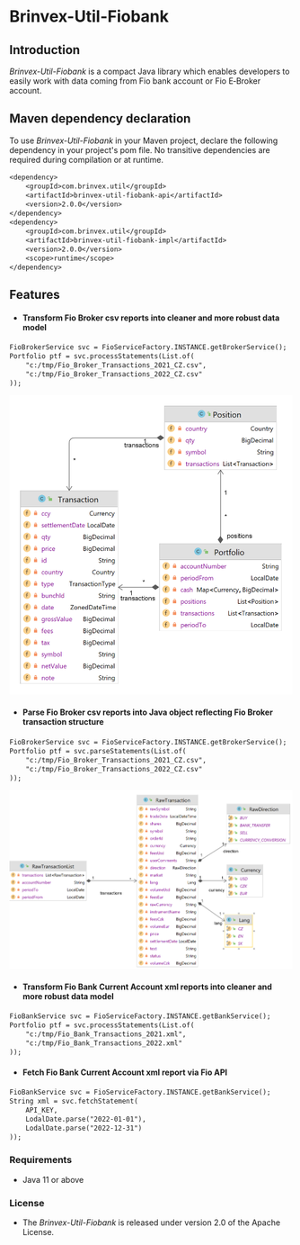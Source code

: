 # Brinvex-Util-Fiobank

## Introduction

_Brinvex-Util-Fiobank_ is a compact Java library which enables developers 
to easily work with data coming from Fio bank account or Fio E&#x2011;Broker account.

## Maven dependency declaration
To use _Brinvex-Util-Fiobank_ in your Maven project, declare the following dependency in your project's pom file. 
No transitive dependencies are required during compilation or at runtime.
````
<dependency>
    <groupId>com.brinvex.util</groupId>
    <artifactId>brinvex-util-fiobank-api</artifactId>
    <version>2.0.0</version>
</dependency>
<dependency>
    <groupId>com.brinvex.util</groupId>
    <artifactId>brinvex-util-fiobank-impl</artifactId>
    <version>2.0.0</version>
    <scope>runtime</scope>
</dependency>
````
## Features

- #### Transform Fio Broker csv reports into cleaner and more robust data model

````
FioBrokerService svc = FioServiceFactory.INSTANCE.getBrokerService();
Portfolio ptf = svc.processStatements(List.of(
    "c:/tmp/Fio_Broker_Transactions_2021_CZ.csv",    
    "c:/tmp/Fio_Broker_Transactions_2022_CZ.csv"   
));
````
![Datamodel diagram](diagrams/datamodel_6.png)

- #### Parse Fio Broker csv reports into Java object reflecting Fio Broker transaction structure
````
FioBrokerService svc = FioServiceFactory.INSTANCE.getBrokerService();
Portfolio ptf = svc.parseStatements(List.of(
    "c:/tmp/Fio_Broker_Transactions_2021_CZ.csv",    
    "c:/tmp/Fio_Broker_Transactions_2022_CZ.csv"   
));
````
![Datamodel diagram](diagrams/datamodel_4.png)

- #### Transform Fio Bank Current Account xml reports into cleaner and more robust data model
````
FioBankService svc = FioServiceFactory.INSTANCE.getBankService();
Portfolio ptf = svc.processStatements(List.of(
    "c:/tmp/Fio_Bank_Transactions_2021.xml",  
    "c:/tmp/Fio_Bank_Transactions_2022.xml"  
));
````

- #### Fetch Fio Bank Current Account xml report via Fio API
````
FioBankService svc = FioServiceFactory.INSTANCE.getBankService();
String xml = svc.fetchStatement(
    API_KEY, 
    LodalDate.parse("2022-01-01"),
    LodalDate.parse("2022-12-31")  
));
````


### Requirements
- Java 11 or above

### License

- The _Brinvex-Util-Fiobank_ is released under version 2.0 of the Apache License.
